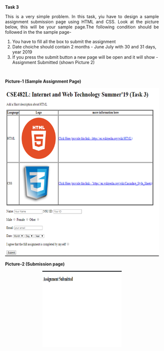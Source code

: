 <strong> Task 3 </strong>
<br>
<p align="justify">
This is a very simple problem. In this task, yiu have to design a sample assignment submission page using HTML and CSS. Look at the picture below, this will be your sample page.The following condition should be followed in the the sample page- 
    <ol> 
   <li>You have to fill all the box to submit the assignment </i>
  <li>Date choiche should contain 2 months - June July with 30 and 31 days, year 2019</i>
  <li>If you press the submit button a new page will be open and it will show - Assignment Submitted (shown Picture 2)</li>
 </ol> 
  </br>
</p>

<strong> Picture-1 (Sample Assignment Page) </strong>
<p align="center">
  <img width="560" height="550" src="https://github.com/NeloyNSU/CSE482_Summer-19_Section7/blob/master/image/Task%203.PNG">
</p>
<strong> Picture-2 (Submission page) </strong>
<p align="center">
  <img width="260" height="250" src="https://github.com/NeloyNSU/CSE482_Summer-19_Section7/blob/master/image/Task3_1.PNG">
</p>


